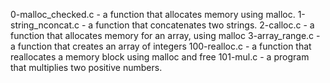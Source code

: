0-malloc_checked.c -  a function that allocates memory using malloc.
1-string_nconcat.c -  a function that concatenates two strings.
2-calloc.c -  a function that allocates memory for an array, using malloc
3-array_range.c - a function that creates an array of integers
100-realloc.c -  a function that reallocates a memory block using malloc and free
101-mul.c -  a program that multiplies two positive numbers.
